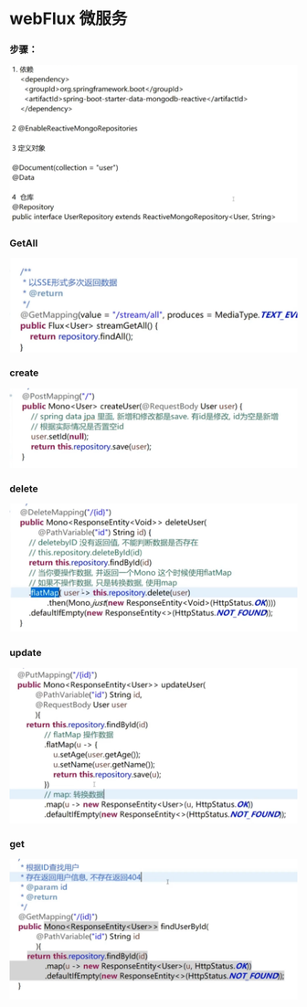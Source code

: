 # webFlux 微服务

### 步骤：

![](../.gitbook/assets/image%20%28373%29.png)

### GetAll

![](../.gitbook/assets/image%20%28376%29.png)

### create

![](../.gitbook/assets/image%20%28377%29.png)

### delete



![](../.gitbook/assets/image%20%28378%29.png)

### update

![](../.gitbook/assets/image%20%28374%29.png)

### get

![](../.gitbook/assets/image%20%28379%29.png)

